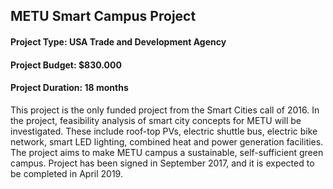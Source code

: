 ## METU Smart Campus Project
#### Project Type: USA Trade and Development Agency
#### Project Budget: $830.000
#### Project Duration: 18 months
  
 This project is the only funded project from the Smart Cities call of 2016.
 In the project, feasibility analysis of smart city concepts for METU will be investigated. 
 These include roof-top PVs, electric shuttle bus, electric bike network, smart LED lighting, combined heat and power generation facilities. The project aims to make METU campus a sustainable, self-sufficient green campus. 
 Project has been signed in September 2017, and it is expected to be completed in April 2019. 
